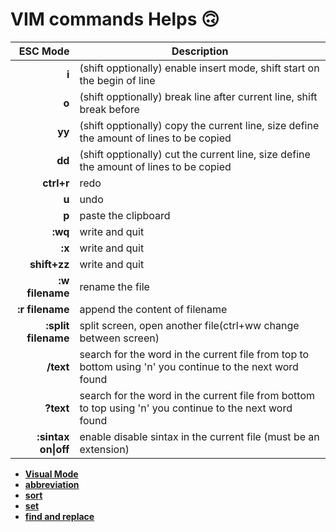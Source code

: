 # VIM commands Helps 🙃

| ESC Mode  	| Description	|
| -------------: | ------------- |
| **i**      		| (shift opptionally) enable insert mode, shift start on the begin of line |
| **o**      		| (shift opptionally) break line after current line, shift break before  |
| **yy**     		| (shift opptionally) copy the current line, size define the amount of lines to be copied  |
| **dd**     		| (shift opptionally) cut the current line, size define the amount of lines to be copied  |
| **ctrl+r**        	| redo  |
| **u**             	| undo  |
| **p**             	| paste the clipboard  |
| **:wq**		| write and quit |
| **:x** 		| write and quit |
| **shift+zz** 		| write and quit |
| **:w filename** 	| rename the file |
| **:r filename** 	| append the content of filename |
| **:split filename** 	| split screen, open another file(ctrl+ww change between screen) |
| **/text** 		| search for the word in the current file from top to bottom using 'n' you continue to the next word found |
| **?text** 		| search for the word in the current file from bottom to top using 'n' you continue to the next word found |
| **:sintax on\|off** 	| enable disable sintax in the current file (must be an extension) |


* [**Visual Mode**](https://github.com/MRCardoso/mcvim/blob/main/visual-mode.md)
* [**abbreviation**](https://github.com/MRCardoso/mcvim/blob/main/abbreviation-mode.mdt)
* [**sort**](https://github.com/MRCardoso/mcvim/blob/main/sort-mode.md)
* [**set**](https://github.com/MRCardoso/mcvim/blob/main/set-mode.md)
* [**find and replace**](https://github.com/MRCardoso/mcvim/blob/main/find-replace-mode.md)
